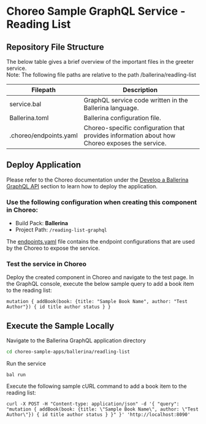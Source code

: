 # Choreo Sample GraphQL Service - Reading List

## Repository File Structure

The below table gives a brief overview of the important files in the greeter service.\
Note: The following file paths are relative to the path /ballerina/readling-list

| Filepath               | Description                                                                                   |
| ---------------------- | --------------------------------------------------------------------------------------------- |
| service.bal            | GraphQL service code written in the Ballerina language.                                       |
| Ballerina.toml         | Ballerina configuration file.                                                                 |
| .choreo/endpoints.yaml | Choreo-specific configuration that provides information about how Choreo exposes the service. |

## Deploy Application

Please refer to the Choreo documentation under the [Develop a Ballerina GraphQL API](https://wso2.com/choreo/docs/develop-components/develop-services/develop-a-ballerina-graphql-api/) section to learn how to deploy the application.

### Use the following configuration when creating this component in Choreo:

- Build Pack: **Ballerina**
- Project Path: `/reading-list-graphql`

The [endpoints.yaml](.choreo/endpoints.yaml) file contains the endpoint configurations that are used by the Choreo to expose the service.

### Test the service in Choreo

Deploy the created component in Choreo and navigate to the test page. In the GraphQL console, execute the below sample query to add a book item to the reading list:

```
mutation { addBook(book: {title: "Sample Book Name", author: "Test Author"}) { id title author status } }
```

## Execute the Sample Locally

Navigate to the Ballerina GraphQL application directory

```bash
cd choreo-sample-apps/ballerina/readling-list
```

Run the service

```shell
bal run
```

Execute the following sample cURL command to add a book item to the reading list:

```shell
curl -X POST -H "Content-type: application/json" -d '{ "query": "mutation { addBook(book: {title: \"Sample Book Name\", author: \"Test Author\"}) { id title author status } }" }' 'http://localhost:8090'
```
